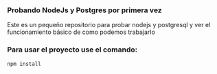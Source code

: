 ### Probando NodeJs y Postgres por primera vez
Este es un pequeño repositorio para probar nodejs y postgresql
y ver el funcionamiento básico de como podemos trabajarlo


### Para usar el proyecto use el comando:
` npm install `
